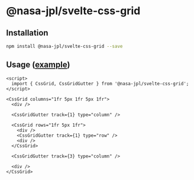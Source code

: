 # @nasa-jpl/svelte-css-grid

## Installation

```sh
npm install @nasa-jpl/svelte-css-grid --save
```

## Usage ([example](https://nasa-jpl.github.io/svelte-stellar/css-grid.html))

```svelte
<script>
  import { CssGrid, CssGridGutter } from '@nasa-jpl/svelte-css-grid';
</script>

<CssGrid columns="1fr 5px 1fr 5px 1fr">
  <div />

  <CssGridGutter track={1} type="column" />

  <CssGrid rows="1fr 5px 1fr">
    <div />
    <CssGridGutter track={1} type="row" />
    <div />
  </CssGrid>

  <CssGridGutter track={3} type="column" />

  <div />
</CssGrid>
```

